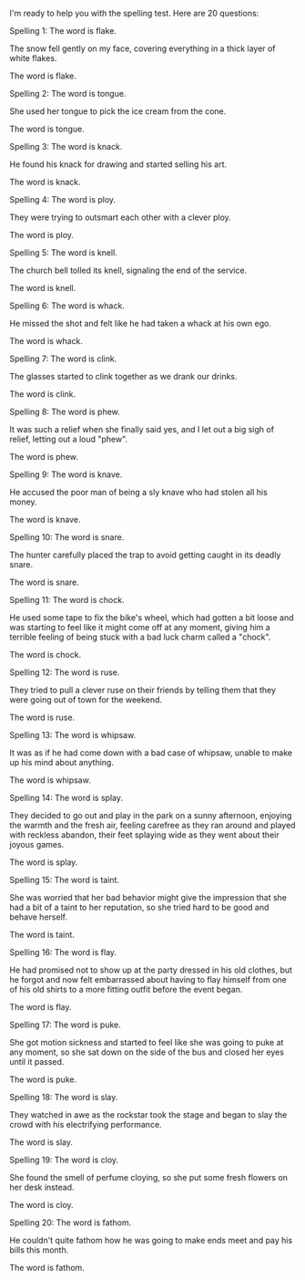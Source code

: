 I'm ready to help you with the spelling test. Here are 20 questions:

Spelling 1: The word is flake.

The snow fell gently on my face, covering everything in a thick layer of white flakes.

The word is flake.

Spelling 2: The word is tongue.

She used her tongue to pick the ice cream from the cone.

The word is tongue.

Spelling 3: The word is knack.

He found his knack for drawing and started selling his art.

The word is knack.

Spelling 4: The word is ploy.

They were trying to outsmart each other with a clever ploy.

The word is ploy.

Spelling 5: The word is knell.

The church bell tolled its knell, signaling the end of the service.

The word is knell.

Spelling 6: The word is whack.

He missed the shot and felt like he had taken a whack at his own ego.

The word is whack.

Spelling 7: The word is clink.

The glasses started to clink together as we drank our drinks.

The word is clink.

Spelling 8: The word is phew.

It was such a relief when she finally said yes, and I let out a big sigh of relief, letting out a loud "phew".

The word is phew.

Spelling 9: The word is knave.

He accused the poor man of being a sly knave who had stolen all his money.

The word is knave.

Spelling 10: The word is snare.

The hunter carefully placed the trap to avoid getting caught in its deadly snare.

The word is snare.

Spelling 11: The word is chock.

He used some tape to fix the bike's wheel, which had gotten a bit loose and was starting to feel like it might come off at any moment, giving him a terrible feeling of being stuck with a bad luck charm called a "chock".

The word is chock.

Spelling 12: The word is ruse.

They tried to pull a clever ruse on their friends by telling them that they were going out of town for the weekend.

The word is ruse.

Spelling 13: The word is whipsaw.

It was as if he had come down with a bad case of whipsaw, unable to make up his mind about anything.

The word is whipsaw.

Spelling 14: The word is splay.

They decided to go out and play in the park on a sunny afternoon, enjoying the warmth and the fresh air, feeling carefree as they ran around and played with reckless abandon, their feet splaying wide as they went about their joyous games.

The word is splay.

Spelling 15: The word is taint.

She was worried that her bad behavior might give the impression that she had a bit of a taint to her reputation, so she tried hard to be good and behave herself.

The word is taint.

Spelling 16: The word is flay.

He had promised not to show up at the party dressed in his old clothes, but he forgot and now felt embarrassed about having to flay himself from one of his old shirts to a more fitting outfit before the event began.

The word is flay.

Spelling 17: The word is puke.

She got motion sickness and started to feel like she was going to puke at any moment, so she sat down on the side of the bus and closed her eyes until it passed.

The word is puke.

Spelling 18: The word is slay.

They watched in awe as the rockstar took the stage and began to slay the crowd with his electrifying performance.

The word is slay.

Spelling 19: The word is cloy.

She found the smell of perfume cloying, so she put some fresh flowers on her desk instead.

The word is cloy.

Spelling 20: The word is fathom.

He couldn't quite fathom how he was going to make ends meet and pay his bills this month.

The word is fathom.